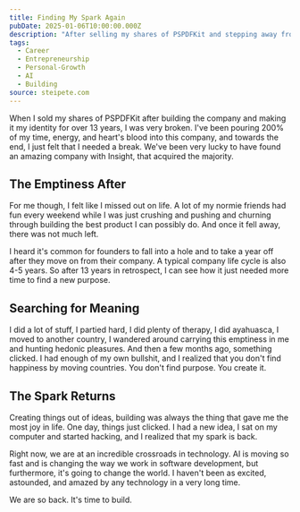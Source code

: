 ```yaml
---
title: Finding My Spark Again
pubDate: 2025-01-06T10:00:00.000Z
description: "After selling my shares of PSPDFKit and stepping away from the company I built for 13 years, I fell into the typical founder's void. This post reflects on my journey through emptiness and hedonic pursuits to rediscovering my purpose. I share how I realized that happiness isn't found by moving countries—it's created by building. Now, as AI transforms software development and the world, I'm filled with excitement and ready to build again. The spark is back."
tags:
  - Career
  - Entrepreneurship
  - Personal-Growth
  - AI
  - Building
source: steipete.com
---
```


When I sold my shares of PSPDFKit after building the company and making it my identity for over 13 years, I was very broken. I've been pouring 200% of my time, energy, and heart's blood into this company, and towards the end, I just felt that I needed a break. We've been very lucky to have found an amazing company with Insight, that acquired the majority.

## The Emptiness After

For me though, I felt like I missed out on life. A lot of my normie friends had fun every weekend while I was just crushing and pushing and churning through building the best product I can possibly do. And once it fell away, there was not much left.

I heard it's common for founders to fall into a hole and to take a year off after they move on from their company. A typical company life cycle is also 4-5 years. So after 13 years in retrospect, I can see how it just needed more time to find a new purpose.

## Searching for Meaning

I did a lot of stuff, I partied hard, I did plenty of therapy, I did ayahuasca, I moved to another country, I wandered around carrying this emptiness in me and hunting hedonic pleasures. And then a few months ago, something clicked. I had enough of my own bullshit, and I realized that you don't find happiness by moving countries. You don't find purpose. You create it.

## The Spark Returns

Creating things out of ideas, building was always the thing that gave me the most joy in life. One day, things just clicked. I had a new idea, I sat on my computer and started hacking, and I realized that my spark is back.

Right now, we are at an incredible crossroads in technology. AI is moving so fast and is changing the way we work in software development, but furthermore, it's going to change the world. I haven't been as excited, astounded, and amazed by any technology in a very long time.

We are so back. It's time to build.